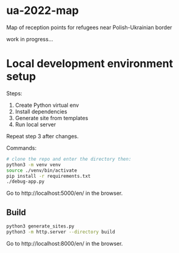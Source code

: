 # ua-2022-map
Map of reception points for refugees near Polish-Ukrainian border

work in progress...


# Local development environment setup
Steps:
1. Create Python virtual env
2. Install dependencies
3. Generate site from templates
4. Run local server

Repeat step 3 after changes.

Commands:
```bash
# clone the repo and enter the directory then:
python3 -m venv venv
source ./venv/bin/activate
pip install -r requirements.txt
./debug-app.py
```

Go to http://localhost:5000/en/ in the browser.

## Build

```bash
python3 generate_sites.py
python3 -m http.server --directory build
```

Go to http://localhost:8000/en/ in the browser.

